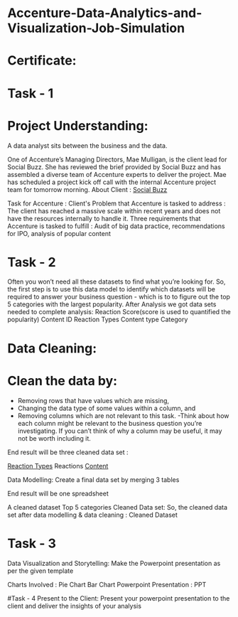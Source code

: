 # Accenture-Data-Analytics-and-Visualization-Job-Simulation

# Certificate:

# Task - 1
# Project Understanding:
A data analyst sits between the business and the data.

One of Accenture’s Managing Directors, Mae Mulligan, is the client lead for Social Buzz.
She has reviewed the brief provided by Social Buzz and has assembled a diverse team of Accenture experts to deliver the project.
Mae has scheduled a project kick off call with the internal Accenture project team for tomorrow morning.
About Client : [Social Buzz](https://github.com/SimranaSinha/Accenture-Data-Analytics-and-Visualization-Job-Simulation/blob/main/Data_Analytics%20Client%20Brief.pdf) 

Task for Accenture :
Client's Problem that Accenture is tasked to address : The client has reached a massive scale within recent years and does not have the resources internally to handle it.
Three requirements that Accenture is tasked to fulfill : Audit of big data practice, recommendations for IPO, analysis of popular content

# Task - 2
Often you won’t need all these datasets to find what you’re looking for.
So, the first step is to use this data model to identify which datasets will be required to answer your business question - which is to to figure out the top 5 categories with the largest popularity.
After Analysis we got data sets needed to complete analysis:
Reaction Score(score is used to quantified the popularity)
Content ID
Reaction Types
Content type
Category

# Data Cleaning:
# Clean the data by:
- Removing rows that have values which are missing,
- Changing the data type of some values within a column, and
- Removing columns which are not relevant to this task.
     -Think about how each column might be relevant to the business question you’re investigating. If you can’t think of why a column may be 
      useful, it may not be worth including it.
  
End result will be three cleaned data set :

[Reaction Types](Reactions.csv)
Reactions
[Content]([https://github.com/SimranaSinha/Accenture-Data-Analytics-and-Visualization-Job-Simulation/blob/main/Data_Analytics%20Client%20Brief.pdf](https://github.com/SimranaSinha/Accenture-Data-Analytics-and-Visualization-Job-Simulation/blob/main/Content.csv)) 


Data Modelling:
Create a final data set by merging 3 tables

End result will be one spreadsheet

A cleaned dataset
Top 5 categories
Cleaned Data set:
So, the cleaned data set after data modelling & data cleaning : Cleaned Dataset

# Task - 3
Data Visualization and Storytelling:
Make the Powerpoint presentation as per the given template

Charts Involved :
Pie Chart
Bar Chart
Powerpoint Presentation : PPT

#Task - 4
Present to the Client:
Present your powerpoint presentation to the client and deliver the insights of your analysis

